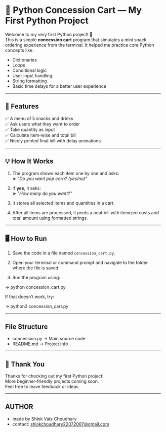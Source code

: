 # 🍿 Python Concession Cart — My First Python Project

Welcome to my very first Python project! 🚀  
This is a simple **concession cart** program that simulates a mini snack ordering experience from the terminal. It helped me practice core Python concepts like:

- Dictionaries
- Loops
- Conditional logic
- User input handling
- String formatting
- Basic time delays for a better user experience

---

## 🧾 Features

✅ A menu of 5 snacks and drinks  
✅ Ask users what they want to order  
✅ Take quantity as input  
✅ Calculate item-wise and total bill  
✅ Nicely printed final bill with delay animations

---

## 💡 How It Works

1. The program shows each item one by one and asks:  
   ➤ *"Do you want pop corn? (yes/no)"*

2. If **yes**, it asks:  
   ➤ *"How many do you want?"*

3. It stores all selected items and quantities in a cart.

4. After all items are processed, it prints a neat bill with itemized costs and total amount using formatted strings.

---

## 🖥️ How to Run

1. Save the code in a file named `concession_cart.py`.

2. Open your terminal or command prompt and navigate to the folder where the file is saved.

3. Run the program using:

-> python concession_cart.py

If that doesn't work, try:

-> python3 concession_cart.py

---

## File Structure

- concession.py → Main source code
- README.md → Project info

---

## 🙌 Thank You

Thanks for checking out my first Python project!  
More beginner-friendly projects coming soon.  
Feel free to leave feedback or ideas.

---

## AUTHOR

- made by Shlok Vats Choudhary
- contact: shlokchoudhary22072007@gmail.com



